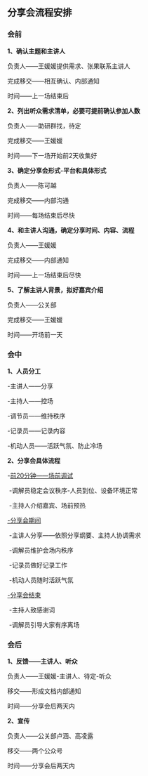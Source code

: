 ## 分享会流程安排

### 会前

**1、确认主题和主讲人**

负责人——王媛媛提供需求、张果联系主讲人

完成移交——相互确认、内部通知

时间——上一场结束后

**2、列出听众需求清单，必要可提前确认参加人数**

负责人——助研群找，待定

完成移交——王媛媛

时间——下一场开始前2天收集好

**3、确定分享会形式-平台和具体形式**

负责人——陈可越

完成移交——内部沟通

时间——每场结束后尽快

**4、和主讲人沟通，确定分享时间、内容、流程**

负责人——王媛媛

完成移交——内部通知

时间——上一场结束后尽快

**5、了解主讲人背景，拟好嘉宾介绍**

负责人——公关部

完成移交——王媛媛

时间——开场前一天

### 会中

**1、人员分工**

-主讲人——分享

-主持人——控场

-调节员——维持秩序

-记录员——记录内容

-机动人员——活跃气氛、防止冷场

**2、分享会具体流程**

-<u>前20分钟——场前调试</u>

​     -调解员稳定会议秩序-人员到位、设备环境正常

​     -主持人介绍嘉宾、场前预热

<u>-分享会期间</u>

​     -主讲人分享——依照分享纲要、主持人协调需求

​     -调解员维护会场内秩序

​     -记录员做好记录工作

​     -机动人员随时活跃气氛

<u>-分享会结束</u>

​      -主持人致感谢词

​      -调解员引导大家有序离场

### 会后

**1、反馈——主讲人、听众**

负责人——王媛媛-主讲人、待定-听众

移交——形成文档内部通知

时间——分享会后两天内

**2、宣传**

负责人——公关部卢涵、高凌露

移交——两个公众号

时间——分享会后两天内
